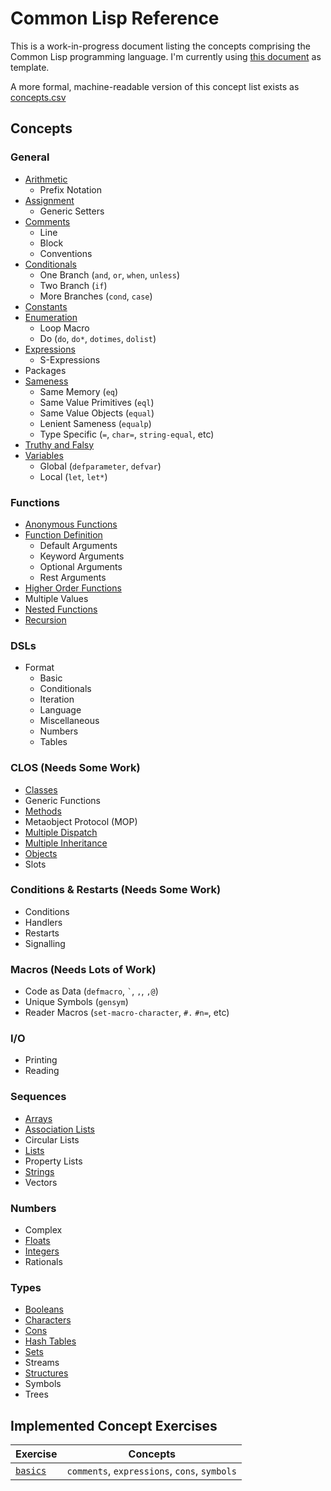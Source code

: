 # Common Lisp Reference

This is a work-in-progress document listing the concepts comprising the Common
Lisp programming language. I'm currently using [this document][csharp-example]
as template.

A more formal, machine-readable version of this concept list exists as
[concepts.csv][concepts]

## Concepts

### General

- [Arithmetic][arithmetic]
  - Prefix Notation
- [Assignment][assignment]
  - Generic Setters
- [Comments][comments]
  - Line
  - Block
  - Conventions
- [Conditionals][conditionals]
  - One Branch (`and`, `or`, `when`, `unless`)
  - Two Branch (`if`)
  - More Branches (`cond`, `case`)
- [Constants][constants]
- [Enumeration][enumeration]
  - Loop Macro
  - Do (`do`, `do*`, `dotimes`, `dolist`)
- [Expressions][expressions]
  - S-Expressions
- Packages
- [Sameness][sameness]
  - Same Memory (`eq`)
  - Same Value Primitives (`eql`)
  - Same Value Objects (`equal`)
  - Lenient Sameness (`equalp`)
  - Type Specific (`=`, `char=`, `string-equal`, etc)
- [Truthy and Falsy][truthy-and-falsy]
- [Variables][variables]
  - Global (`defparameter`, `defvar`)
  - Local (`let`, `let*`)

### Functions

- [Anonymous Functions][anonymous-functions]
- [Function Definition][functions]
  - Default Arguments
  - Keyword Arguments
  - Optional Arguments
  - Rest Arguments
- [Higher Order Functions][higher-order-functions]
- Multiple Values
- [Nested Functions][nested-functions]
- [Recursion][recursion]

### DSLs

- Format
  - Basic
  - Conditionals
  - Iteration
  - Language
  - Miscellaneous
  - Numbers
  - Tables

### CLOS (Needs Some Work)

- [Classes][classes]
- Generic Functions
- [Methods][methods]
- Metaobject Protocol (MOP)
- [Multiple Dispatch][multiple-dispatch]
- [Multiple Inheritance][inheritance]
- [Objects][objects]
- Slots

### Conditions & Restarts (Needs Some Work)

- Conditions
- Handlers
- Restarts
- Signalling

### Macros (Needs Lots of Work)

- Code as Data (`defmacro`, `` ` ``, `,`, `,@`)
- Unique Symbols (`gensym`)
- Reader Macros (`set-macro-character`, `#.` `#n=`, etc)

### I/O

- Printing
- Reading

### Sequences

- [Arrays][array]
- [Association Lists][map]
- Circular Lists
- [Lists][list]
- Property Lists
- [Strings][string]
- Vectors

### Numbers

- Complex
- [Floats][floating-point-number]
- [Integers][integer]
- Rationals

### Types

- [Booleans][bool]
- [Characters][char]
- [Cons][cons]
- [Hash Tables][hash-map]
- [Sets][set]
- Streams
- [Structures][struct]
- Symbols
- Trees

## Implemented Concept Exercises

| Exercise           | Concepts                                     |
| ------------------ | -------------------------------------------- |
| [`basics`][basics] | `comments`, `expressions`, `cons`, `symbols` |

[anonymous-functions]: ../../../reference/concepts/anonymous_functions.md
[arithmetic]: ../../../reference/concepts/arithmetic.md
[array]: ../../../reference/types/array.md
[assignment]: ../../../reference/concepts/assignment.md
[bool]: ../../../reference/types/boolean.md
[char]: ../../../reference/types/char.md
[classes]: ../../../reference/concepts/classes.md
[comments]: ../../../reference/concepts/comments.md
[conditionals]: ../../../reference/concepts/conditionals.md
[cons]: ../reference/types/cons.md
[constants]: ../../../reference/concepts/constants.md
[csharp-example]: ../../csharp/reference/README.md
[enumeration]: ../../../reference/concepts/enumeration.md
[expressions]: ../../../reference/concepts/expressions.md
[floating-point-number]: ../../../reference/types/floating_point_number.md
[functions]: ../../../reference/concepts/functions.md
[hash-map]: ../../../reference/types/hash_map.md
[higher-order-functions]: ../../../reference/concepts/higher_order_functions.md
[inheritance]: ../../../reference/concepts/inheritance.md
[integer]: ../../../reference/types/integer.md
[list]: ../../../reference/types/list.md
[map]: ../../../reference/types/map.md
[methods]: ../../../reference/concepts/methods.md
[multiple-dispatch]: ../../../reference/concepts/multiple-dispatch.md
[nested-functions]: ../../../reference/concepts/nested_functions.md
[number]: ../../../reference/types/number.md
[objects]: ../../../reference/concepts/objects.md
[recursion]: ../../../reference/concepts/recursion.md
[sameness]: ../../../reference/concepts/sameness.md
[set]: ../../../reference/types/set.md
[string]: ../../../reference/types/string.md
[struct]: ../../../reference/types/struct.md
[truthy-and-falsy]: ../../../reference/concepts/truthy_and_falsy.md
[variables]: ../../../reference/concepts/variables.md
[concepts]: concepts.csv
[basics]: ../exercises/concept/basics
